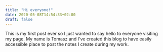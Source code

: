```yaml
---
title: "Hi everyone!"
date: 2020-05-08T14:54:33+02:00
draft: false
---
```


This is my first post ever so I just wanted to say hello to everyone visiting my page.
My name is Tomasz and I've created this blog to have easily accessible place to post the notes I create during my work.

